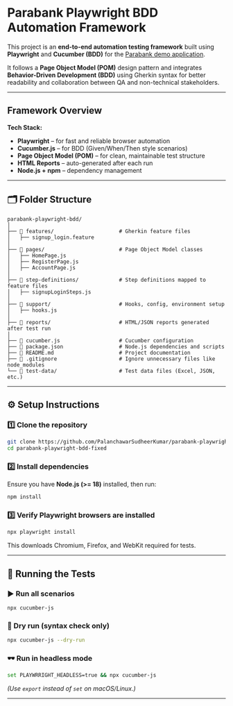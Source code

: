 # Parabank Playwright BDD Automation Framework

This project is an **end-to-end automation testing framework** built using **Playwright** and **Cucumber (BDD)** for the [Parabank demo application](https://parabank.parasoft.com/parabank/index.htm).

It follows a **Page Object Model (POM)** design pattern and integrates **Behavior-Driven Development (BDD)** using Gherkin syntax for better readability and collaboration between QA and non-technical stakeholders.

---

## Framework Overview

**Tech Stack:**
- **Playwright** – for fast and reliable browser automation  
- **Cucumber.js** – for BDD (Given/When/Then style scenarios)  
- **Page Object Model (POM)** – for clean, maintainable test structure  
- **HTML Reports** – auto-generated after each run  
- **Node.js + npm** – dependency management  

---

## 🗂️ Folder Structure

```
parabank-playwright-bdd/
│
├── 📁 features/                     # Gherkin feature files
│   ├── signup_login.feature
│
├── 📁 pages/                        # Page Object Model classes
│   ├── HomePage.js
│   ├── RegisterPage.js
│   ├── AccountPage.js
│
├── 📁 step-definitions/             # Step definitions mapped to feature files
│   ├── signupLoginSteps.js
│
├── 📁 support/                      # Hooks, config, environment setup
│   ├── hooks.js
│
├── 📁 reports/                      # HTML/JSON reports generated after test run
│
├── 📄 cucumber.js                   # Cucumber configuration
├── 📄 package.json                  # Node.js dependencies and scripts
├── 📄 README.md                     # Project documentation
├── 📄 .gitignore                    # Ignore unnecessary files like node_modules
└── 📁 test-data/                    # Test data files (Excel, JSON, etc.)
```

---

## ⚙️ Setup Instructions

### 1️⃣ Clone the repository
```bash
git clone https://github.com/PalanchawarSudheerKumar/parabank-playwright-bdd.git
cd parabank-playwright-bdd-fixed
```

### 2️⃣ Install dependencies
Ensure you have **Node.js (>= 18)** installed, then run:
```bash
npm install
```

### 3️⃣ Verify Playwright browsers are installed
```bash
npx playwright install
```

This downloads Chromium, Firefox, and WebKit required for tests.

---

## 🚀 Running the Tests

### ▶️ Run all scenarios
```bash
npx cucumber-js
```

### 🧪 Dry run (syntax check only)
```bash
npx cucumber-js --dry-run
```

### 🕶️ Run in headless mode
```bash
set PLAYWRRIGHT_HEADLESS=true && npx cucumber-js
```
*(Use `export` instead of `set` on macOS/Linux.)*

---
